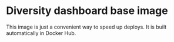 # Diversity dashboard base image

This image is just a convenient way to speed up deploys.  It is built
automatically in Docker Hub.
